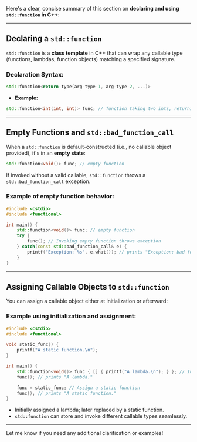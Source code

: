 Here's a clear, concise summary of this section on **declaring and using `std::function` in C++**:

---

## Declaring a `std::function`

`std::function` is a **class template** in C++ that can wrap any callable type (functions, lambdas, function objects) matching a specified signature.

### Declaration Syntax:
```cpp
std::function<return-type(arg-type-1, arg-type-2, ...)>
```

- **Example:**
```cpp
std::function<int(int, int)> func; // function taking two ints, returning int
```

---

## Empty Functions and `std::bad_function_call`

When a `std::function` is default-constructed (i.e., no callable object provided), it's in an **empty state**:

```cpp
std::function<void()> func; // empty function
```

If invoked without a valid callable, `std::function` throws a `std::bad_function_call` exception.

### Example of empty function behavior:
```cpp
#include <cstdio>
#include <functional>

int main() {
    std::function<void()> func; // empty function
    try {
        func(); // Invoking empty function throws exception
    } catch(const std::bad_function_call& e) {
        printf("Exception: %s", e.what()); // prints "Exception: bad function call"
    }
}
```

---

## Assigning Callable Objects to `std::function`

You can assign a callable object either at initialization or afterward:

### Example using initialization and assignment:
```cpp
#include <cstdio>
#include <functional>

void static_func() {
    printf("A static function.\n");
}

int main() {
    std::function<void()> func { [] { printf("A lambda.\n"); } }; // Initialize with lambda
    func(); // prints "A lambda."

    func = static_func; // Assign a static function
    func(); // prints "A static function."
}
```

- Initially assigned a lambda; later replaced by a static function.
- `std::function` can store and invoke different callable types seamlessly.

---

Let me know if you need any additional clarification or examples!
